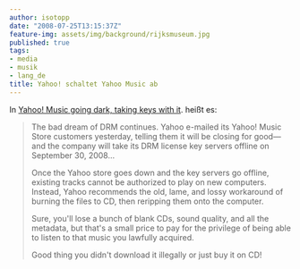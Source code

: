 ```yaml
---
author: isotopp
date: "2008-07-25T13:15:37Z"
feature-img: assets/img/background/rijksmuseum.jpg
published: true
tags:
- media
- musik
- lang_de
title: Yahoo! schaltet Yahoo Music ab
---
```

In 
[Yahoo! Music going dark, taking keys with it](http://arstechnica.com/news.ars/post/20080724-drm-still-sucks-yahoo-music-going-dark-taking-keys-with-it.html).
heißt es:

> The bad dream of DRM continues. Yahoo e-mailed its Yahoo! Music Store
> customers yesterday, telling them it will be closing for good—and the
> company will take its DRM license key servers offline on September 30,
> 2008…
>
> Once the Yahoo store goes down and the key servers go offline, existing
> tracks cannot be authorized to play on new computers. Instead, Yahoo
> recommends the old, lame, and lossy workaround of burning the files to CD,
> then reripping them onto the computer. 
>
> Sure, you'll lose a bunch of blank CDs, sound quality, and all the
> metadata, but that's a small price to pay for the privilege of being able
> to listen to that music you lawfully acquired.
>
> Good thing you didn't download it illegally or just buy it on CD!
